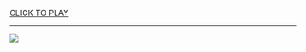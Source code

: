 
<a href="https://premium76.site?title=unblocked_games_17&ref=13M">CLICK TO PLAY</a></h3>
<hr>

<a href="https://premium76.site?title=unblocked_games_17&ref=13M"><img src="https://clearcache.store/games.png"></a>


